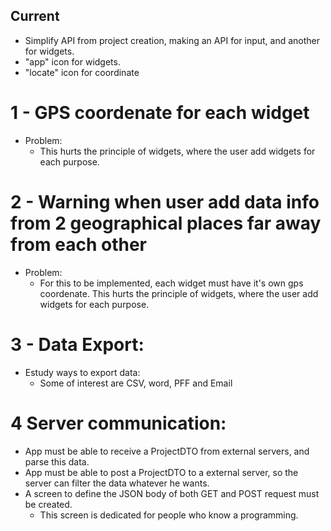 ## Current

- Simplify API from project creation, making an API for input, and another for widgets.
- "app" icon for widgets.
- "locate" icon for coordinate

# 1 - GPS coordenate for each widget

- Problem:
  - This hurts the principle of widgets, where the user add widgets for each purpose.

# 2 - Warning when user add data info from 2 geographical places far away from each other

- Problem:
  - For this to be implemented, each widget must have it's own gps coordenate. This hurts the principle of widgets, where the user add widgets for each purpose.

# 3 - Data Export:

- Estudy ways to export data:
  - Some of interest are CSV, word, PFF and Email

# 4 Server communication:

- App must be able to receive a ProjectDTO from external servers, and parse this data.
- App must be able to post a ProjectDTO to a external server, so the server can filter the data whatever he wants.
- A screen to define the JSON body of both GET and POST request must be created.
  - This screen is dedicated for people who know a programming.